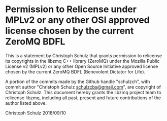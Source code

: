 # Permission to Relicense under MPLv2 or any other OSI approved license chosen by the current ZeroMQ BDFL

This is a statement by Christoph Schulz
that grants permission to relicense its copyrights in the libzmq C++
library (ZeroMQ) under the Mozilla Public License v2 (MPLv2) or any other 
Open Source Initiative approved license chosen by the current ZeroMQ 
BDFL (Benevolent Dictator for Life).

A portion of the commits made by the Github handle "schulzch", with
commit author "Christoph Schulz <schulzcbs@gmail.com>", are copyright of Christoph Schulz.
This document hereby grants the libzmq project team to relicense libzmq, 
including all past, present and future contributions of the author listed above.

Christoph Schulz
2018/09/10
